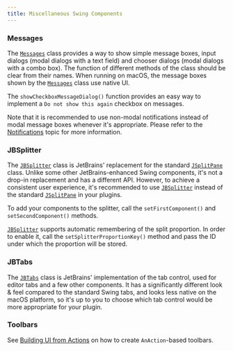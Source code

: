 ```yaml
---
title: Miscellaneous Swing Components
---
```

<!-- Copyright 2000-2020 JetBrains s.r.o. and other contributors. Use of this source code is governed by the Apache 2.0 license that can be found in the LICENSE file. -->

### Messages

The
[`Messages`](upsource:///platform/platform-api/src/com/intellij/openapi/ui/Messages.java)
class provides a way to show simple message boxes, input dialogs (modal dialogs with a text field) and chooser dialogs (modal dialogs with a combo box).
The function of different methods of the class should be clear from their names.
When running on macOS, the message boxes shown by the
[`Messages`](upsource:///platform/platform-api/src/com/intellij/openapi/ui/Messages.java)
class use native UI.

The `showCheckboxMessageDialog()` function provides an easy way to implement a `Do not show this again` checkbox on messages.

Note that it is recommended to use non-modal notifications instead of modal message boxes whenever it's appropriate.
Please refer to the [Notifications](notifications.md) topic for more information.

### JBSplitter

The
[`JBSplitter`](upsource:///platform/platform-api/src/com/intellij/ui/JBSplitter.java)
class is JetBrains' replacement for the standard
[`JSplitPane`](https://docs.oracle.com/javase/8/docs/api/javax/swing/JSplitPane.html)
class.
Unlike some other JetBrains-enhanced Swing components, it's not a drop-in replacement and has a different API.
However, to achieve a consistent user experience, it's recommended to use
[`JBSplitter`](upsource:///platform/platform-api/src/com/intellij/ui/JBSplitter.java)
instead of the standard
[`JSplitPane`](https://docs.oracle.com/javase/8/docs/api/javax/swing/JSplitPane.html)
in your plugins.

To add your components to the splitter, call the `setFirstComponent()` and `setSecondComponent()` methods.

[`JBSplitter`](upsource:///platform/platform-api/src/com/intellij/ui/JBSplitter.java)
supports automatic remembering of the split proportion.
In order to enable it, call the `setSplitterProportionKey()` method and pass the ID under which the proportion will be stored.

### JBTabs

The
[`JBTabs`](upsource:///platform/platform-api/src/com/intellij/ui/tabs/JBTabs.java)
class is JetBrains' implementation of the tab control, used for editor tabs and a few other components.
It has a significantly different look & feel compared to the standard Swing tabs, and looks less native on the macOS platform, so it's up to you to choose which tab control would be more appropriate for your plugin.


### Toolbars
See [Building UI from Actions](/basics/action_system.md#building-ui-from-actions) on how to create `AnAction`-based toolbars.